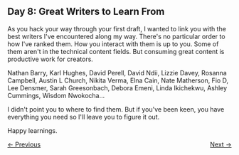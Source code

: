 ## Day 8: Great Writers to Learn From

As you hack your way through your first draft, I wanted to link you with the best writers I've encountered along my way. There's no particular order to how I've ranked them. How you interact with them is up to you. Some of them aren't in the technical content fields. But consuming great content is productive work for creators.

Nathan Barry, Karl Hughes, David Perell, David Ndii, Lizzie Davey, Rosanna Campbell, Austin L Church, Nikita Verma, Elna Cain, Nate Matherson, Fio D, Lee Densmer, Sarah Greesonbach, Debora Emeni, Linda Ikichekwu, Ashley Cummings, Wisdom Nwokocha...

I didn't point you to where to find them. But if you've been keen, you have everything you need so I'll leave you to figure it out.  

Happy learnings.

<div style="display: flex; justify-content: space-between;">
    <a href="07-first-draft.md">← Previous</a>
    <a href="09-final-tips.md">Next →</a>
</div>
